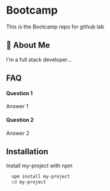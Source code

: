 
# Bootcamp

This is the Bootcamp repo for github lab



## 🚀 About Me
I'm a full stack developer...


## FAQ

#### Question 1

Answer 1

#### Question 2

Answer 2


## Installation

Install my-project with npm

```bash
  npm install my-project
  cd my-project
```
